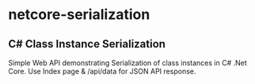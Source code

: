 # netcore-serialization
## C# Class Instance Serialization

Simple Web API demonstrating Serialization of class instances in C# .Net Core. Use Index page & /api/data for JSON API response.
